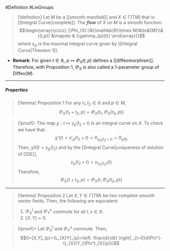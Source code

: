 #Definition #LieGroups 

> [!definition]
> Let $M$ be a [[smooth manifold]] and $X\in \Gamma(\text{T}M)$ that is [[Integral Curve|complete]]. The ***flow*** of $X$ on $M$ is a smooth function: $$\begin{array}{cccc} {\Phi_{X}:}&{\mathbb{R}\times M}&\to&{M}\\&{(t,p)} &\mapsto & {\gamma_{p}(t)} \end{array}{}$$where $\gamma_{p}$ is the maximal integral curve given by [[Integral Curve|Theorem 1]].
- **Remark**: For given $t\in \mathbb{R}$, $p\mapsto \Phi_{X}(t,p)$ defines a [[diffeomorphism]]. Therefore, with Proposition 1, $\Phi_{X}$ is also called a 1-parameter group of $\text{Diffeo}(M)$. 
---
##### Properties
> [!lemma] Proposition 1
> For any $t_{1},t_{2}\in \mathbb{R}$ and $p\in M$, $$\Phi_{X}(t_{1}+t_{2},p)=\Phi_{X}(t_{1},\Phi_{X}(t_{2},p))$$

> [!proof]-
> The map $\chi:t\mapsto \gamma_{p}(t_{2}+t)$ is an integral curve on $X$. To check we have that: $$\chi'(t)=\gamma'_{p}(t_{2}+t)=X_{\gamma_{p}(t_{2}+t)}=X_{\chi(t)}$$Then, $\chi(0)=\gamma_{p}(t_{2})$ and by the [[Integral Curve|uniqueness of solution of ODE]], $$\gamma_{p}(t_{2}+t)=\gamma_{\gamma_{p}(t_{2})}(t)$$Therefore, $$\Phi_{X}(t+t_{2},p)=\Phi_{X}(t,\Phi_{X}(t_{2},p))$$
---
> [!lemma] Proposition 2
> Let $X,Y\in \Gamma(\text{T}M)$ be two complete smooth vector fields. Then, the following are equivalent:
> 1. $\Phi^t_{X}$ and $\Phi^s_{Y}$ commute for all $t,s\in \mathbb{R}$.
> 2. $[X,Y]=0$.

> [!proof]+
> Let $\Phi_{X}^t$ and $\Phi_{Y}^s$ commute. Then, $$0=[X,Y]_{p}=(L_{X}Y)_{p}=\left. \frac{d}{dt} \right| _{t=0}d\Phi^{-t}_{X}(Y_{\Phi^t_{X}(p)})$$